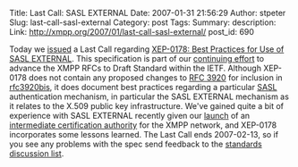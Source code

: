 Title: Last Call: SASL EXTERNAL
Date: 2007-01-31 21:56:29
Author: stpeter
Slug: last-call-sasl-external
Category: post
Tags: 
Summary: description:
Link: http://xmpp.org/2007/01/last-call-sasl-external/
post_id: 690


Today we [issued](http://mail.jabber.org/pipermail/standards/2007-January/013676.html) a Last Call regarding [XEP-0178: Best Practices for Use of SASL EXTERNAL](http://www.xmpp.org/extensions/xep-0178.html). This specification is part of our [continuing effort](http://blog.xmpp.org/?p=4) to advance the XMPP RFCs to Draft Standard within the IETF. Although XEP-0178 does not contain any proposed changes to [RFC 3920](http://www.xmpp.org/rfcs/rfc3920.html) for inclusion in [rfc3920bis](http://www.xmpp.org/internet-drafts/draft-saintandre-rfc3920bis-01.html), it does document best practices regarding a particular [SASL](http://www.ietf.org/rfc/rfc4422.txt) authentication mechanism, in particular the SASL EXTERNAL mechanism as it relates to the X.509 public key infrastructure. We've gained quite a bit of experience with SASL EXTERNAL recently given our [launch](http://www.xmpp.org/xsf/press/2006-12-06.shtml) of an [intermediate certification authority](https://www.xmpp.net/) for the XMPP network, and XEP-0178 incorporates some lessons learned. The Last Call ends 2007-02-13, so if you see any problems with the spec send feedback to the [standards discussion list](http://mail.jabber.org/mailman/listinfo/standards).
